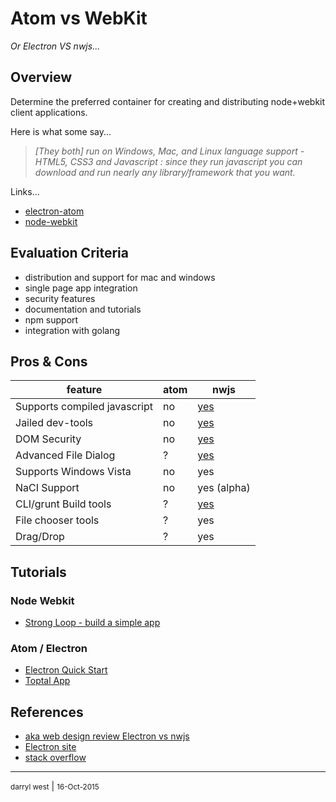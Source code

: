 # Atom vs WebKit

*Or Electron VS nwjs...*

## Overview

Determine the preferred container for creating and distributing node+webkit client applications.

Here is what some say...

>*[They both] run on Windows, Mac, and Linux language support - HTML5, CSS3 and Javascript : since they run javascript you can download and run nearly any library/framework that you want.*
>

Links...

* [electron-atom](http://electron.atom.io/docs/v0.33.0/)
* [node-webkit](http://nwjs.io/)

## Evaluation Criteria

* distribution and support for mac and windows
* single page app integration
* security features
* documentation and tutorials
* npm support
* integration with golang

## Pros & Cons


|feature |atom|nwjs|
|----|----|----|
Supports compiled javascript|no|[yes](https://github.com/nwjs/nw.js/wiki/Protect-JavaScript-source-code-with-v8-snapshot)
Jailed dev-tools|no|[yes](https://github.com/nwjs/nw.js/wiki/Security)
DOM Security|no|[yes](https://github.com/nwjs/nw.js/wiki/Security)
Advanced File Dialog|?|[yes](https://github.com/nwjs/nw.js/wiki/File-dialogs)
Supports Windows Vista|no|yes
NaCI Support|no|yes (alpha)
CLI/grunt Build tools|?|[yes](https://github.com/nwjs/nw-builder)
File chooser tools|?|yes
Drag/Drop |?|yes



## Tutorials

### Node Webkit 

* [Strong Loop - build a simple app](https://strongloop.com/strongblog/creating-desktop-applications-with-node-webkit/)

### Atom / Electron

* [Electron Quick Start](http://electron.atom.io/docs/v0.33.0/tutorial/quick-start/)
* [Toptal App](http://www.toptal.com/javascript/electron-cross-platform-desktop-apps-easy)

## References

* [aka web design review Electron vs nwjs](http://www.akawebdesign.com/2015/05/06/electron-vs-nwjs/)
* [Electron site](http://electron.atom.io/docs/v0.24.0/development/atom-shell-vs-node-webkit/)
* [stack overflow](http://stackoverflow.com/questions/23731517/what-are-the-functional-differences-between-nw-js-brackets-shell-and-electron)

- - -
<small>darryl west</small> | <small>16-Oct-2015</small>
